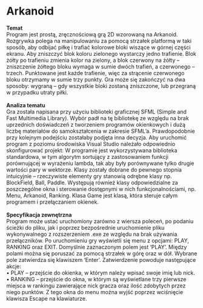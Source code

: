# Arkanoid
<b>Temat</b></br>
Program jest prostą, zręcznościową grą 2D wzorowaną na Arkanoid.
Rozgrywka polega na manipulowaniu za pomocą strzałek platformą w taki sposób, aby
odbijać piłkę i trafiać kolorowe bloki wiszące w górnej części ekranu. Aby zniszczyć blok
koloru zielonego wystarczy jedno trafienie. Blok żółty po trafieniu zmienia kolor na zielony, a
blok czerwony na żółty – zniszczenie żółtego bloku wymaga w sumie dwóch trafień, a
czerwonego – trzech. Punktowane jest każde trafienie, więc za strącenie czerwonego bloku
otrzymamy w sumie trzy punkty.
Gra może się zakończyć na dwa sposoby: wygraną – gdy wszystkie bloki zostaną
zniszczone, lub przegraną w przypadku utraty piłki.</br></br>
<b>Analiza tematu</b></br>
Gra została napisana przy użyciu biblioteki graficznej SFML (Simple and Fast
Multimedia Library). Wybór padł na tę bibliotekę ze względu na brak uprzednich
doświadczeń z tworzeniem programów okienkowych i dużą liczbę materiałów do
samokształcenia w zakresie SFML’a. Prawdopodobnie przy kolejnym podejściu zostałaby
podjęta inna decyzja. Aby uruchomić program z poziomu środowiska Visual Studio należało
odpowiednio skonfigurować projekt:
W programie jest wykorzystywana biblioteka standardowa, w tym algorytm sortujący
z zastosowaniem funkcji porównującej w wyrażeniu lambda, tak aby były porównywane
tylko drugie wartości pary w wektorze.
Klasy zostały dobrane do pewnego stopnia intuicyjnie – rzeczywiste elementy gry
stanowią odrębne klasy np. BlockField, Ball, Paddle. Występują również klasy
odpowiedzialne za poszczególne okna i sterowanie dostępnymi w nich funkcjonalnościami,
np. Menu, Arkanoid, Ranking. Klasa Game jest klasą, która steruje całym programem i
przełączaniem okienek.</br></br>
<b>Specyfikacja zewnętrzna</b></br>
Program może ustać uruchomiony zarówno z wiersza poleceń, po podaniu ścieżki do
pliku, jak i poprzez bezpośrednie uruchomienie pliku wykonywalnego z rozszerzeniem .exe
ze względu na brak używania przełączników.
Po uruchomieniu gry wyświetli się menu z opcjami: PLAY, RANKING oraz EXIT. Domyślnie
zaznaczonym polem jest ‘PLAY’. Między polami można się poruszać za pomocą strzałek w
górę oraz w dół. Wybrane pole zatwierdza się klawiszem ‘Enter’.
Zatwierdzenie powoduje następujące akcje:</br>
• PLAY – przejście do okienka, w którym należy wpisać swoje imię lub nick.</br>
• RANKING – przejście do okna, w którym są wyświetlane trzy pierwsze miejsca w
rankingu zawierające nick gracza oraz ilość zdobytych przez niego punktów. Z
tego okna do menu można wyjść poprzez wciśnięcie klawisza Escape na
klawiaturze.</br>
